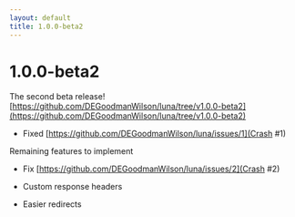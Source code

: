 ```yaml
---
layout: default
title: 1.0.0-beta2
---
```


# 1.0.0-beta2

The second beta release! [https://github.com/DEGoodmanWilson/luna/tree/v1.0.0-beta2](https://github.com/DEGoodmanWilson/luna/tree/v1.0.0-beta2)

- Fixed [https://github.com/DEGoodmanWilson/luna/issues/1](Crash #1)

Remaining features to implement

- Fix [https://github.com/DEGoodmanWilson/luna/issues/2](Crash #2)

- Custom response headers

- Easier redirects
